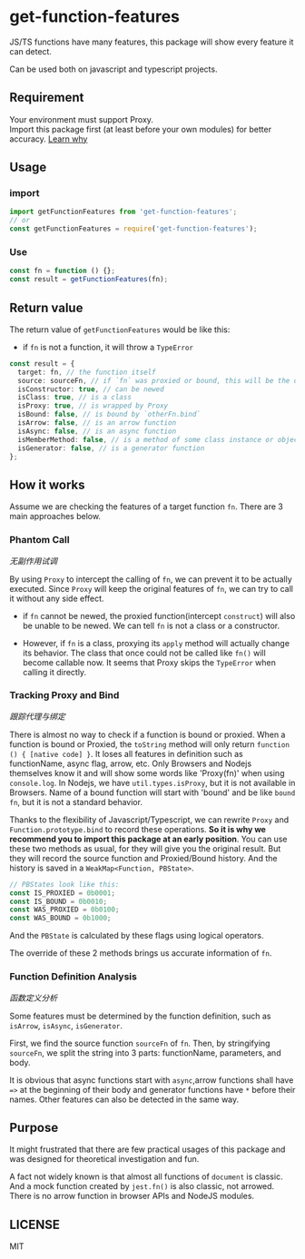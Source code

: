 # get-function-features

JS/TS functions have many features, this package will show every feature it can detect.

Can be used both on javascript and typescript projects.

## Requirement

Your environment must support Proxy. \
Import this package first (at least before your own modules) for better accuracy. [Learn why](#tracking-proxy-and-bind)

## Usage

### import

```typescript
import getFunctionFeatures from 'get-function-features';
// or
const getFunctionFeatures = require('get-function-features');
```

### Use

```typescript
const fn = function () {};
const result = getFunctionFeatures(fn);
```

## Return value

The return value of `getFunctionFeatures` would be like this:

- if `fn` is not a function, it will throw a `TypeError`

```typescript
const result = {
  target: fn, // the function itself
  source: sourceFn, // if `fn` was proxied or bound, this will be the original function
  isConstructor: true, // can be newed
  isClass: true, // is a class
  isProxy: true, // is wrapped by Proxy
  isBound: false, // is bound by `otherFn.bind`
  isArrow: false, // is an arrow function
  isAsync: false, // is an async function
  isMemberMethod: false, // is a method of some class instance or object
  isGenerator: false, // is a generator function
};
```

## How it works

Assume we are checking the features of a target function `fn`. There are 3 main approaches below.

### Phantom Call

_无副作用试调_

By using `Proxy` to intercept the calling of `fn`, we can prevent it to be actually executed. Since `Proxy` will keep the original features of `fn`, we can try to call it without any side effect.

- if `fn` cannot be newed, the proxied function(intercept `construct`) will also be unable to be newed. We can tell `fn` is not a class or a constructor.

- However, if `fn` is a class, proxying its `apply` method will actually change its behavior. The class that once could not be called like `fn()` will become callable now. It seems that Proxy skips the `TypeError` when calling it directly.

### Tracking Proxy and Bind

_跟踪代理与绑定_

There is almost no way to check if a function is bound or proxied. When a function is bound or Proxied, the `toString` method will only return `function () { [native code] }`. It loses all features in definition such as functionName, async flag, arrow, etc. Only Browsers and Nodejs themselves know it and will show some words like 'Proxy(fn)' when using `console.log`. In Nodejs, we have `util.types.isProxy`, but it is not available in Browsers. Name of a bound function will start with 'bound' and be like `bound fn`, but it is not a standard behavior.

Thanks to the flexibility of Javascript/Typescript, we can rewrite `Proxy` and `Function.prototype.bind` to record these operations.
**So it is why we recommend you to import this package at an early position**. You can use these two methods as usual, for they will give you the original result. But they will record the source function and Proxied/Bound history. And the history is saved in a `WeakMap<Function, PBState>`.

```typescript
// PBStates look like this:
const IS_PROXIED = 0b0001;
const IS_BOUND = 0b0010;
const WAS_PROXIED = 0b0100;
const WAS_BOUND = 0b1000;
```

And the `PBState` is calculated by these flags using logical operators.

The override of these 2 methods brings us accurate information of `fn`.

### Function Definition Analysis

_函数定义分析_

Some features must be determined by the function definition, such as `isArrow`, `isAsync`, `isGenerator`.

First, we find the source function `sourceFn` of `fn`. Then, by stringifying `sourceFn`, we split the string into 3 parts: functionName, parameters, and body.

It is obvious that async functions start with `async`,arrow functions shall have `=>` at the beginning of their body and generator functions have `*` before their names. Other features can also be detected in the same way.

## Purpose

It might frustrated that there are few practical usages of this package and was designed for theoretical investigation and fun.

A fact not widely known is that almost all functions of `document` is classic. And a mock function created by `jest.fn()` is also classic, not arrowed. There is no arrow function in browser APIs and NodeJS modules.

## LICENSE

MIT
